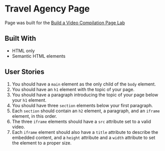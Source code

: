 # Travel Agency Page

Page was built for the [Build a Video Compilation Page Lab](https://www.freecodecamp.org/learn/full-stack-developer/lab-video-compilation-page/build-a-video-compilation-page)

## Built With

- HTML only
- Semantic HTML elements

## User Stories

1. You should have a `main` element as the only child of the `body` element.
2. You should have an `h1` element with the topic of your page.
3. You should have a paragraph introducing the topic of your page below your `h1` element.
4. You should have three `section` elements below your first paragraph.
5. Each `section` should contain an `h2` element, a paragraph, and an `iframe` element, in this order.
6. The three `iframe` elements should have a `src` attribute set to a valid video.
7. Each `iframe` element should also have a `title` attribute to describe the embedded content, and a `height` attribute and a `width` attribute to set the element to a proper size.
